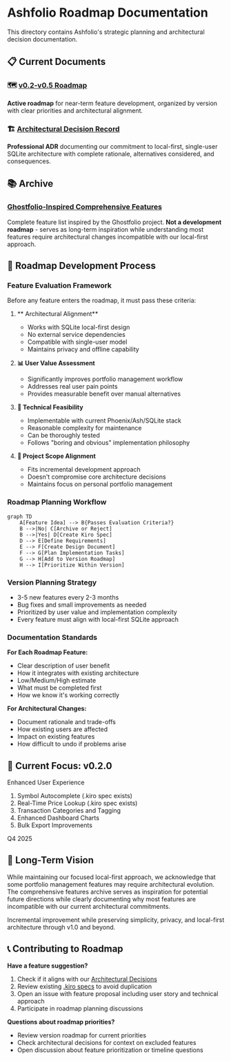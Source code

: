 # Ashfolio Roadmap Documentation

This directory contains Ashfolio's strategic planning and architectural decision documentation.

## 📋 Current Documents

### 🗺️ [v0.2-v0.5 Roadmap](v0.2-v0.5-roadmap.md)

**Active roadmap** for near-term feature development, organized by version with clear priorities and architectural alignment.

### 🏗️ [Architectural Decision Record](../architecture/adr-001-local-first-architecture.md)

**Professional ADR** documenting our commitment to local-first, single-user SQLite architecture with complete rationale, alternatives considered, and consequences.

## 📚 Archive

### [Ghostfolio-Inspired Comprehensive Features](../archive/ghostfolio-inspired-comprehensive-features.md)

Complete feature list inspired by the Ghostfolio project. **Not a development roadmap** - serves as long-term inspiration while understanding most features require architectural changes incompatible with our local-first approach.

## 📐 Roadmap Development Process

### Feature Evaluation Framework

Before any feature enters the roadmap, it must pass these criteria:

1. ** Architectural Alignment**

   - Works with SQLite local-first design
   - No external service dependencies
   - Compatible with single-user model
   - Maintains privacy and offline capability

2. **📊 User Value Assessment**

   - Significantly improves portfolio management workflow
   - Addresses real user pain points
   - Provides measurable benefit over manual alternatives

3. **🔧 Technical Feasibility**

   - Implementable with current Phoenix/Ash/SQLite stack
   - Reasonable complexity for maintenance
   - Can be thoroughly tested
   - Follows "boring and obvious" implementation philosophy

4. **🎯 Project Scope Alignment**
   - Fits incremental development approach
   - Doesn't compromise core architecture decisions
   - Maintains focus on personal portfolio management

### Roadmap Planning Workflow

```mermaid
graph TD
    A[Feature Idea] --> B{Passes Evaluation Criteria?}
    B -->|No| C[Archive or Reject]
    B -->|Yes| D[Create Kiro Spec]
    D --> E[Define Requirements]
    E --> F[Create Design Document]
    F --> G[Plan Implementation Tasks]
    G --> H[Add to Version Roadmap]
    H --> I[Prioritize Within Version]
```

### Version Planning Strategy

- 3-5 new features every 2-3 months
- Bug fixes and small improvements as needed
- Prioritized by user value and implementation complexity
- Every feature must align with local-first SQLite approach

### Documentation Standards

**For Each Roadmap Feature:**

- Clear description of user benefit
- How it integrates with existing architecture
- Low/Medium/High estimate
- What must be completed first
- How we know it's working correctly

**For Architectural Changes:**

- Document rationale and trade-offs
- How existing users are affected
- Impact on existing features
- How difficult to undo if problems arise

## 🎯 Current Focus: v0.2.0

Enhanced User Experience

1. Symbol Autocomplete (.kiro spec exists)
2. Real-Time Price Lookup (.kiro spec exists)
3. Transaction Categories and Tagging
4. Enhanced Dashboard Charts
5. Bulk Export Improvements

Q4 2025

## 🔮 Long-Term Vision

While maintaining our focused local-first approach, we acknowledge that some portfolio management features may require architectural evolution. The comprehensive features archive serves as inspiration for potential future directions while clearly documenting why most features are incompatible with our current architectural commitments.

Incremental improvement while preserving simplicity, privacy, and local-first architecture through v1.0 and beyond.

## 📞 Contributing to Roadmap

**Have a feature suggestion?**

1. Check if it aligns with our [Architectural Decisions](architectural-decisions.md)
2. Review existing [.kiro specs](.kiro/specs/) to avoid duplication
3. Open an issue with feature proposal including user story and technical approach
4. Participate in roadmap planning discussions

**Questions about roadmap priorities?**

- Review version roadmap for current priorities
- Check architectural decisions for context on excluded features
- Open discussion about feature prioritization or timeline questions
